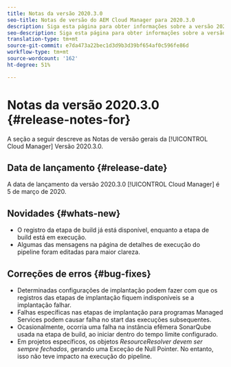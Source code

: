 ```yaml
---
title: Notas da versão 2020.3.0
seo-title: Notas de versão do AEM Cloud Manager para 2020.3.0
description: Siga esta página para obter informações sobre a versão 2020.3.0 do Cloud Manager
seo-description: Siga esta página para obter informações sobre a versão 2020.3.0 do AEM Cloud Manager
translation-type: tm+mt
source-git-commit: e7da473a22bec1d3d9b3d39bf654af0c596fe86d
workflow-type: tm+mt
source-wordcount: '162'
ht-degree: 51%

---
```


# Notas da versão 2020.3.0 {#release-notes-for}

A seção a seguir descreve as Notas de versão gerais da [!UICONTROL Cloud Manager] Versão 2020.3.0.

## Data de lançamento {#release-date}

A data de lançamento da versão 2020.3.0 [!UICONTROL Cloud Manager] é 5 de março de 2020.

## Novidades {#whats-new}

* O registro da etapa de build já está disponível, enquanto a etapa de build está em execução.
* Algumas das mensagens na página de detalhes de execução do pipeline foram editadas para maior clareza.

## Correções de erros {#bug-fixes}

* Determinadas configurações de implantação podem fazer com que os registros das etapas de implantação fiquem indisponíveis se a implantação falhar.
* Falhas específicas nas etapas de implantação para programas Managed Services podem causar falha no start das execuções subsequentes.
* Ocasionalmente, ocorria uma falha na instância efêmera SonarQube usada na etapa de build, ao iniciar dentro do tempo limite configurado.
* Em projetos específicos, os objetos *ResourceResolver devem ser sempre fechados*, gerando uma Exceção de Null Pointer. No entanto, isso não teve impacto na execução do pipeline.
